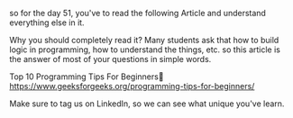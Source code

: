 so for the day 51, you've to read the following Article and understand everything else in it.

Why you should completely read it?
Many students ask that how to build logic in programming, how to understand the things, etc. so this article is the answer of most of your questions in simple words.

Top 10 Programming Tips For Beginners👀
https://www.geeksforgeeks.org/programming-tips-for-beginners/

Make sure to tag us on LinkedIn, so we can see what unique you've learn.
